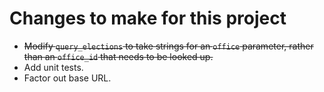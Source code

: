 # Changes to make for this project

- ~~Modify `query_elections` to take strings for an `office` parameter, rather than an `office_id` that needs to be looked up.~~
- Add unit tests.
- Factor out base URL.
